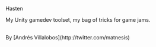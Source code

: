 Hasten

My Unity gamedev toolset, my bag of tricks for game jams.

<br>
By [Andrés Villalobos](http://twitter.com/matnesis)
